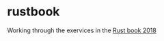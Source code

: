 # rustbook
Working through the exervices in the [Rust book 2018](https://doc.rust-lang.org/book/2018-edition/index.html)
